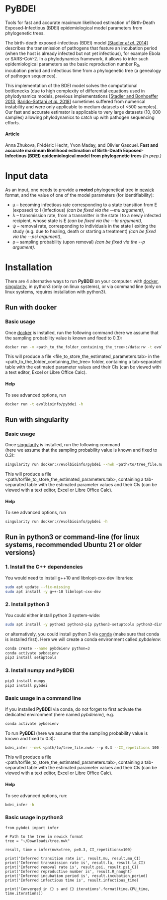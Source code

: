 # PyBDEI

Tools for fast and accurate maximum likelihood estimation
of Birth-Death Exposed-Infectious (BDEI) epidemiological
model parameters from phylogenetic trees.

The birth-death exposed-infectious (BDEI) model [[Stadler _et al._ 2014]](https://www.ncbi.nlm.nih.gov/pmc/articles/PMC4205153/) 
describes the transmission of pathogens 
that feature an incubation period (when the host is already infected but not yet infectious), 
for example Ebola or SARS-CoV-2. In a phylodynamics framework, it allows to infer such epidemiological
parameters as the basic reproduction number R<sub>0</sub>, incubation period and infectious time 
from a phylogenetic tree (a genealogy of pathogen sequences). 

This implementation of the BDEI model solves the computational bottlenecks (due to high complexity of differential equations used in phylodynamics models,
previous implementations [[Stadler and Bonhoeffer 2013](https://royalsocietypublishing.org/doi/10.1098/rstb.2012.0198), 
[Barido-Sottani _et al._ 2018](https://www.biorxiv.org/content/10.1101/440982v1)] sometimes suffered from numerical instability and were only applicable to medium datasets of <500 samples). 
Our fast and accurate estimator is applicable to very large datasets (10, 000 samples) allowing phylodynamics to
catch up with pathogen sequencing efforts.

#### Article

Anna Zhukova, Frédéric Hecht, Yvon Maday, and Olivier Gascuel. __Fast and accurate maximum likelihood estimation
of Birth-Death Exposed-Infectious (BDEI) epidemiological
model from phylogenetic trees__ _(in prep.)_

# Input data
As an input, one needs to provide a **rooted** phylogenetical tree in [newick](https://en.wikipedia.org/wiki/Newick_format) format,
and the value of one of the model parameters (for identifiability):
* µ – becoming infectious rate corresponding to a state transition from E (exposed) to I (infectious) 
_(can be fixed via the --mu argument)_,
* λ – transmission rate, from a transmitter in the state I to a newly infected recipient, whose state is E 
_(can be fixed via the --la argument)_,
* ψ – removal rate, corresponding to individuals in the state I exiting the study 
(e.g. due to healing, death or starting a treatment) _(can be fixed via the --psi argument)_,
* ρ – sampling probability (upon removal) _(can be fixed via the --p argument)_.

# Installation

There are 4 alternative ways to run __PyBDEI__ on your computer: 
with [docker](https://www.docker.com/community-edition), 
[singularity](https://www.sylabs.io/singularity/),
in python3 (only on linux systems), or via command line (only on linux systems, requires installation with python3).

## Run with docker

### Basic usage
Once [docker](https://www.docker.com/community-edition) is installed, run the following command 
(here we assume that the sampling probability value is known and fixed to 0.3):

```bash
docker run -v <path_to_the_folder_containing_the_tree>:/data:rw -t evolbioinfo/pybdei --nwk /data/<tree_file.nwk> --p 0.3 --CI_repetitions 100 --log <file_to_store_the_estimated_parameters.tab>
```

This will produce a file <file_to_store_the_estimated_parameters.tab> in the <path_to_the_folder_containing_the_tree> folder,
 containing a tab-separated table with the estimated parameter values and their CIs (can be viewed with a text editor, Excel or Libre Office Calc).

#### Help

To see advanced options, run
```bash
docker run -t evolbioinfo/pybdei -h
```

## Run with singularity

### Basic usage
Once [singularity](https://www.sylabs.io/guides/2.6/user-guide/quick_start.html#quick-installation-steps) is installed, 
run the following command  
(here we assume that the sampling probability value is known and fixed to 0.3):

```bash
singularity run docker://evolbioinfo/pybdei --nwk <path/to/tree_file.nwk> --p 0.3 --CI_repetitions 100 --log <path/to/file_to_store_the_estimated_parameters.tab>
```

This will produce a file <path/to/file_to_store_the_estimated_parameters.tab>,
 containing a tab-separated table with the estimated parameter values and their CIs (can be viewed with a text editor, Excel or Libre Office Calc).


#### Help

To see advanced options, run
```bash
singularity run docker://evolbioinfo/pybdei -h
```

## Run in python3 or command-line (for linux systems, recommended Ubuntu 21 or older versions)

### 1. Install the C++ dependencies
You would need to install g++10 and libnlopt-cxx-dev libraries:

```bash
sudo apt update --fix-missing 
sudo apt install -y g++-10 libnlopt-cxx-dev
```

### 2. Install python 3

You could either install python 3 system-wide:
```bash
sudo apt install -y python3 python3-pip python3-setuptools python3-distutils
```

or alternatively, you could install python 3 via [conda](https://conda.io/docs/) (make sure that conda is installed first). 
Here we will create a conda environment called _pybdeienv_:
```bash
conda create --name pybdeienv python=3
conda activate pybdeienv
pip3 install setuptools
```

### 3. Install numpy and PyBDEI
```bash
pip3 install numpy 
pip3 install pybdei
```


### Basic usage in a command line
If you installed __PyBDEI__ via conda, do not forget to first activate the dedicated environment (here named _pybdeienv_), e.g.

```bash
conda activate pybdeienv
```

To run __PyBDEI__
(here we assume that the sampling probability value is known and fixed to 0.3):

```bash
bdei_infer --nwk <path/to/tree_file.nwk> --p 0.3 --CI_repetitions 100 --log <path/to/file_to_store_the_estimated_parameters.tab>
```

This will produce a file <path/to/file_to_store_the_estimated_parameters.tab>,
 containing a tab-separated table with the estimated parameter values and their CIs (can be viewed with a text editor, Excel or Libre Office Calc).

#### Help

To see advanced options, run:
```bash
bdei_infer -h
```

### Basic usage in python3
```python3
from pybdei import infer

# Path to the tree in newick format
tree = "~/Downloads/tree.nwk"

result, time = infer(nwk=tree, p=0.3, CI_repetitions=100)

print('Inferred transition rate is', result.mu, result.mu_CI)
print('Inferred transmission rate is', result.la, result.la_CI)
print('Inferred removal rate is', result.psi, result.psi_CI)
print('Inferred reproductive number is', result.R_naught)
print('Inferred incubation period is', result.incubation_period)
print('Inferred infectious time is', result.infectious_time)

print('Converged in {} s and {} iterations'.format(time.CPU_time, time.iterations))
```
